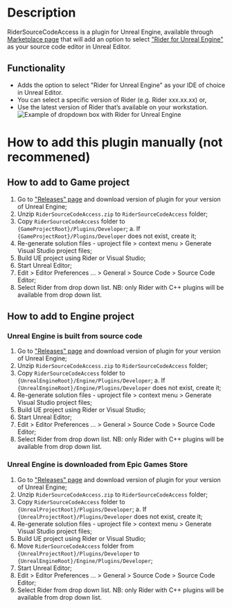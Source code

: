 # Description
RiderSourceCodeAccess is a plugin for Unreal Engine, available through [Marketplace page](https://www.unrealengine.com/marketplace/en-US/product/rider-source-code-access) that will add an option to select ["Rider for Unreal Engine"](https://www.jetbrains.com/rider/unreal/) as your source code editor in Unreal Editor.

## Functionality
* Adds the option to select "Rider for Unreal Engine" as your IDE of choice in Unreal Editor.
* You can select a specific version of Rider (e.g. Rider xxx.xx.xx) or,
* Use the latest version of Rider that’s available on your workstation.
![Example of dropdown box with Rider for Unreal Engine](https://cdn1.epicgames.com/ue/product/Screenshot/RiderSourceCodeAccesss-1920x1080-32507ce3de2846e20de0ef72904f707a.png)

# How to add this plugin manually (not recommened)
## How to add to Game project
1. Go to ["Releases" page](https://github.com/JetBrains/RiderSourceCodeAccess/releases) and download version of plugin for your version of Unreal Engine; 
2. Unzip `RiderSourceCodeAccess.zip` to `RiderSourceCodeAccess` folder;
3. Copy `RiderSourceCodeAccess` folder to `{GameProjectRoot}/Plugins/Developer`;
  a. If `{GameProjectRoot}/Plugins/Developer` does not exist, create it;
4. Re-generate solution files - uproject file > context menu > Generate Visual Studio project files;
5. Build UE project using Rider or Visual Studio;
6. Start Unreal Editor;
7. Edit > Editor Preferences ... > General > Source Code > Source Code Editor;
8. Select Rider from drop down list. NB: only Rider with C++ plugins will be available from drop down list.

## How to add to Engine project
### Unreal Engine is built from source code   
1. Go to ["Releases" page](https://github.com/JetBrains/RiderSourceCodeAccess/releases) and download version of plugin for your version of Unreal Engine; 
2. Unzip `RiderSourceCodeAccess.zip` to `RiderSourceCodeAccess` folder;
3. Copy `RiderSourceCodeAccess` folder to `{UnrealEngineRoot}/Engine/Plugins/Developer`;
  a. If `{UnrealEngineRoot}/Engine/Plugins/Developer` does not exist, create it;
4. Re-generate solution files - uproject file > context menu > Generate Visual Studio project files;
5. Build UE project using Rider or Visual Studio;
6. Start Unreal Editor;
7. Edit > Editor Preferences ... > General > Source Code > Source Code Editor;
8. Select Rider from drop down list. NB: only Rider with C++ plugins will be available from drop down list.

### Unreal Engine is downloaded from Epic Games Store
1. Go to ["Releases" page](https://github.com/JetBrains/RiderSourceCodeAccess/releases) and download version of plugin for your version of Unreal Engine; 
2. Unzip `RiderSourceCodeAccess.zip` to `RiderSourceCodeAccess` folder;
3. Copy `RiderSourceCodeAccess` folder to `{UnrealProjectRoot}/Plugins/Developer`;
  a. If `{UnrealProjectRoot}/Plugins/Developer` does not exist, create it;
4. Re-generate solution files - uproject file > context menu > Generate Visual Studio project files;
5. Build UE project using Rider or Visual Studio;
6. Move `RiderSourceCodeAccess` folder from `{UnrealProjectRoot}/Plugins/Developer` to `{UnrealEngineRoot}/Engine/Plugins/Developer`;
7. Start Unreal Editor;
8. Edit > Editor Preferences ... > General > Source Code > Source Code Editor;
9. Select Rider from drop down list. NB: only Rider with C++ plugins will be available from drop down list.

